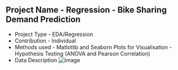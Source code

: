 ## Project Name - Regression - Bike Sharing Demand Prediction

- Project Type - EDA/Regression
- Contribution - Individual
- Methods used - Matlotlib and Seaborn Plots for Visualisation
                - Hypothesis Testing (ANOVA and Pearson Correlation)
- Data Description
![image](https://github.com/sm292/Bike-Sharing-Demand-Prediction/assets/107423426/ea3efbfe-35b5-4af3-b128-68d3767ff6b5)
